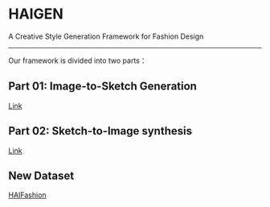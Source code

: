 # HAIGEN
A Creative Style Generation Framework for Fashion Design

***

Our framework is divided into two parts：

## Part 01: Image-to-Sketch Generation

[Link](./I2S/)

## Part 02: Sketch-to-Image synthesis

[Link](./S2I)

## New Dataset

[HAIFashion](https://drive.google.com/file/d/1hbFUNToU7CtMqz6shqNsybYt4VhIBMlW/view?usp=drive_link)


